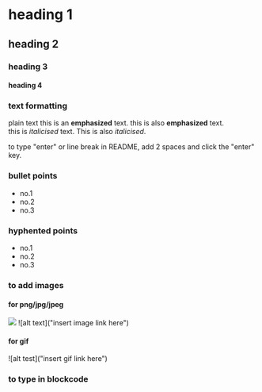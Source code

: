 # heading 1

## heading 2

### heading 3

#### heading 4


### text formatting
plain text
this is an **emphasized** text. this is also __emphasized__ text.  
this is _italicised_ text. This is also *italicised*.

to type "enter" or line break in README, add 2 spaces and click the "enter" key. 


### bullet points
* no.1
* no.2
* no.3


### hyphented points
- no.1
- no.2
- no.3


### to add images
#### for png/jpg/jpeg
<img src="insert image link here">
![alt text]("insert image link here")

#### for gif
![alt test]("insert gif link here")


### to type in blockcode



